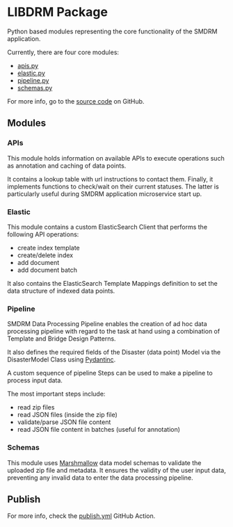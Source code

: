 # LIBDRM Package

Python based modules representing the core functionality of the SMDRM application.

Currently, there are four core modules:
* [apis.py](#APIs)
* [elastic.py](#elastic)
* [pipeline.py](#pipeline)
* [schemas.py](#schemas)

For more info, go to the [source code](https://github.com/panc86/smdrm/tree/master/libdrm) on GitHub.

## Modules

### APIs

This module holds information on available APIs to execute operations such as annotation and caching of data points.

It contains a lookup table with url instructions to contact them. Finally, it implements functions to check/wait on
their current statuses. The latter is particularly useful during SMDRM application microservice start up.

### Elastic

This module contains a custom ElasticSearch Client that performs the following API operations:
* create index template
* create/delete index
* add document
* add document batch

It also contains the ElasticSearch Template Mappings definition to set the data structure of indexed data points.

### Pipeline

SMDRM Data Processing Pipeline enables the creation of ad hoc data processing pipeline 
with regard to the task at hand using a combination of Template and Bridge Design Patterns.

It also defines the required fields of the Disaster (data point) Model via
the DisasterModel Class using [Pydantinc](https://pydantic-docs.helpmanual.io/).

A custom sequence of pipeline Steps can be used to make a pipeline to process input data.

The most important steps include:
* read zip files
* read JSON files (inside the zip file)
* validate/parse JSON file content
* read JSON file content in batches (useful for annotation)

### Schemas

This module uses [Marshmallow](https://marshmallow.readthedocs.io/en/stable/) data model schemas to validate
the uploaded zip file and metadata.
It ensures the validity of the user input data, preventing any invalid data to enter the data processing pipeline.


## Publish

For more info, check the [publish.yml](https://github.com/panc86/smdrm/blob/master/.github/workflows/publish.yml) GitHub Action.
